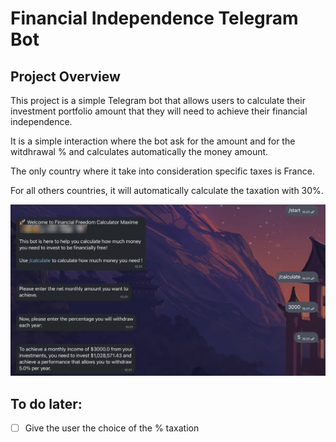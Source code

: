 # Financial Independence Telegram Bot

## Project Overview

This project is a simple Telegram bot that allows users to calculate their investment portfolio amount that they will need to achieve their financial independence.

It is a simple interaction where the bot ask for the amount and for the witdhrawal % and calculates automatically the money amount.

The only country where it take into consideration specific taxes is France.

For all others countries, it will automatically calculate the taxation with 30%.

![Screenshot to show the bot](/ressources/images/exemple.png)

## To do later:

- [ ] Give the user the choice of the % taxation
